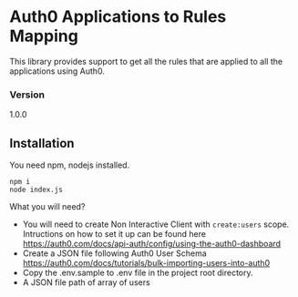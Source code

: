 # Auth0 Applications to Rules Mapping

This library provides support to get all the rules that are applied to all the applications using Auth0.

### Version

1.0.0

## Installation

You need npm, nodejs installed.

```
npm i
node index.js
```

What you will need?
* You will need to create Non Interactive Client with `create:users` scope. Intructions on how to set it up can be found here https://auth0.com/docs/api-auth/config/using-the-auth0-dashboard
* Create a JSON file following Auth0 User Schema https://auth0.com/docs/tutorials/bulk-importing-users-into-auth0
* Copy the .env.sample to .env file in the project root directory.
* A JSON file path of array of users

